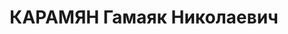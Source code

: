 ---
title: КАРАМЯН Гамаяк Николаевич
description: 'Род. в 1892, г. Тифлис, армянин, обр.: высшее, б/п. Проживал: Москва,
  Кривоколенный пер., д. 8, кв. 5. Начальник финансового отдела Гл. управления тракторно-автомобильной
  промышленности Наркомата тяжелой промышленности СССР

  Арестован 17.09.1937. Обв. в участии в антисоветской террористической диверсионно-вредительской
  организации правых. Приговор: ВК ВС СССР, 28.11.1937 – ВМН. Расстрелян 28.11.1937,
  г.Москва.

  Реабилитирован ВК ВС СССР март 1956'
---